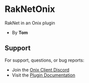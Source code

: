 # RakNetOnix
RakNet in an Onix plugin

- By **Tom**

## Support
For support, questions, or bug reports:
- Join the [Onix Client Discord](https://onixclient.com/discord)
- Visit the [Plugin Documentation](https://plugin.onixclient.com/docs/latest/guide/getting-started.html)
